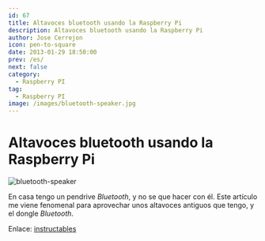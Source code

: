 ```yaml
---
id: 67
title: Altavoces bluetooth usando la Raspberry Pi
description: Altavoces bluetooth usando la Raspberry Pi
author: Jose Cerrejon
icon: pen-to-square
date: 2013-01-29 18:50:00
prev: /es/
next: false
category:
  - Raspberry PI
tag:
  - Raspberry PI
image: /images/bluetooth-speaker.jpg
---
```


# Altavoces bluetooth usando la Raspberry Pi

![bluetooth-speaker](/images/bluetooth-speaker.jpg)

En casa tengo un pendrive *Bluetooth*, y no se que hacer con él. Este artículo me viene fenomenal para aprovechar unos altavoces antiguos que tengo, y el dongle *Bluetooth*.

Enlace: [instructables](http://www.instructables.com/id/Bluetooth-Speakers-using-Raspberry-Pi/)